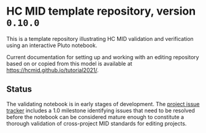 # HC MID template repository, version `0.10.0`


This is a template repository illustrating HC MID validation and verification using an interactive Pluto notebook.

Current documentation for setting up and working with an editing repository based on or copied from this model is available at <https://hcmid.github.io/tutorial2021/>.

## Status

The validating notebook is in early stages of development.  The [project issue tracker](https://github.com/HCMID/validatormodel/issues) includes a 1.0 milestone identifying issues that need to be resolved before the notebook can be considered mature enough to constitute a thorough validation of cross-project MID standards for editing projects.


